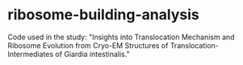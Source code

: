 # ribosome-building-analysis
Code used in the study: "Insights into Translocation Mechanism and Ribosome Evolution from Cryo-EM Structures of Translocation-Intermediates of Giardia intestinalis."
